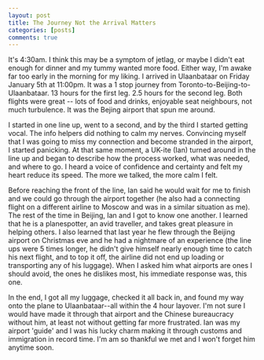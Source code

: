 ```yaml
---
layout: post
title: The Journey Not the Arrival Matters
categories: [posts]
comments: true
---
```


It's 4:30am. I think this may be a symptom of jetlag, or maybe I didn't eat enough for dinner and my tummy wanted more food. Either way, I'm awake far too early in the morning for my liking. I arrived in Ulaanbataar on Friday January 5th at 11:00pm. It was a 1 stop journey from Toronto-to-Beijing-to-Ulaanbataar. 13 hours for the first leg. 2.5 hours for the second leg. Both flights were great -- lots of food and drinks, enjoyable seat neighbours, not much turbulence. It was the Bejing airport that spun me around.

I started in one line up, went to a second, and by the third I started getting vocal. The info helpers did nothing to calm my nerves. Convincing myself that I was going to miss my connection and become stranded in the airport, I started panicking. At that same moment, a UK-ite (Ian) turned around in the line up and began to describe how the process worked, what was needed, and where to go. I heard a voice of confidence and certainty and felt my heart reduce its speed. The more we talked, the more calm I felt.

Before reaching the front of the line, Ian said he would wait for me to finish and we could go through the airport together (he also had a connecting flight on a different airline to Moscow and was in a similar situation as me). The rest of the time in Beijing, Ian and I got to know one another. I learned that he is a planespotter, an avid traveller, and takes great pleasure in helping others. I also learned that last year he flew through the Beijing airport on Christmas eve and he had a nightmare of an experience (the line ups were 5 times longer, he didn't give himself nearly enough time to catch his next flight, and to top it off, the airline did not end up loading or transporting any of his luggage). When I asked him what airports are ones I should avoid, the ones he dislikes most, his immediate response was, this one.

In the end, I got all my luggage, checked it all back in, and found my way onto the plane to Ulaanbataar--all within the 4 hour layover. I'm not sure I would have made it through that airport and the Chinese bureaucracy without him, at least not without getting far more frustrated. Ian was my airport 'guide' and I was his lucky charm making it through customs and immigration in record time. I'm am so thankful we met and I won't forget him anytime soon.
